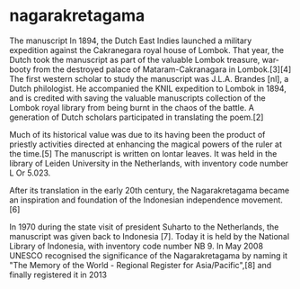 nagarakretagama
===============

The manuscript
In 1894, the Dutch East Indies launched a military expedition against the Cakranegara royal house of Lombok. That year, the Dutch took the manuscript as part of the valuable Lombok treasure, war-booty from the destroyed palace of Mataram-Cakranagara in Lombok.[3][4] The first western scholar to study the manuscript was J.L.A. Brandes [nl], a Dutch philologist. He accompanied the KNIL expedition to Lombok in 1894, and is credited with saving the valuable manuscripts collection of the Lombok royal library from being burnt in the chaos of the battle. A generation of Dutch scholars participated in translating the poem.[2]

Much of its historical value was due to its having been the product of priestly activities directed at enhancing the magical powers of the ruler at the time.[5] The manuscript is written on lontar leaves. It was held in the library of Leiden University in the Netherlands, with inventory code number L Or 5.023.

After its translation in the early 20th century, the Nagarakretagama became an inspiration and foundation of the Indonesian independence movement.[6]

In 1970 during the state visit of president Suharto to the Netherlands, the manuscript was given back to Indonesia [7]. Today it is held by the National Library of Indonesia, with inventory code number NB 9. In May 2008 UNESCO recognised the significance of the Nagarakretagama by naming it "The Memory of the World - Regional Register for Asia/Pacific",[8] and finally registered it in 2013
